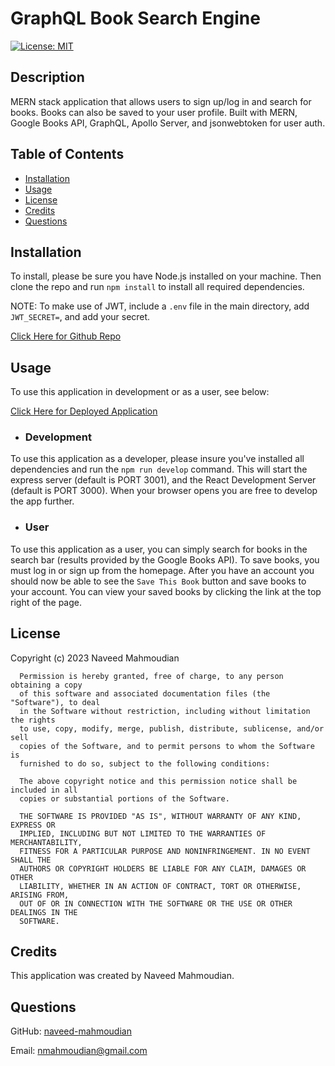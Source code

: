 # GraphQL Book Search Engine

[![License: MIT](https://img.shields.io/badge/License-MIT-yellow.svg)](https://opensource.org/licenses/MIT)

## Description

MERN stack application that allows users to sign up/log in and search for books. Books can also be saved to your user profile. Built with MERN, Google Books API, GraphQL, Apollo Server, and jsonwebtoken for user auth.

## Table of Contents

- [Installation](#installation)
- [Usage](#usage)
- [License](#license)
- [Credits](#credits)
- [Questions](#questions)

## Installation

To install, please be sure you have Node.js installed on your machine. Then clone the repo and run `npm install` to install all required dependencies.

NOTE: To make use of JWT, include a `.env` file in the main directory, add `JWT_SECRET=`, and add your secret.

[Click Here for Github Repo](https://github.com/naveed-mahmoudian/GraphQL-Book-Search-Engine)

## Usage

To use this application in development or as a user, see below:

[Click Here for Deployed Application]()

- ### Development

To use this application as a developer, please insure you've installed all dependencies and run the `npm run develop` command. This will start the express server (default is PORT 3001), and the React Development Server (default is PORT 3000). When your browser opens you are free to develop the app further.

- ### User

To use this application as a user, you can simply search for books in the search bar (results provided by the Google Books API). To save books, you must log in or sign up from the homepage. After you have an account you should now be able to see the `Save This Book` button and save books to your account. You can view your saved books by clicking the link at the top right of the page.

## License

Copyright (c) 2023 Naveed Mahmoudian

      Permission is hereby granted, free of charge, to any person obtaining a copy
      of this software and associated documentation files (the "Software"), to deal
      in the Software without restriction, including without limitation the rights
      to use, copy, modify, merge, publish, distribute, sublicense, and/or sell
      copies of the Software, and to permit persons to whom the Software is
      furnished to do so, subject to the following conditions:

      The above copyright notice and this permission notice shall be included in all
      copies or substantial portions of the Software.

      THE SOFTWARE IS PROVIDED "AS IS", WITHOUT WARRANTY OF ANY KIND, EXPRESS OR
      IMPLIED, INCLUDING BUT NOT LIMITED TO THE WARRANTIES OF MERCHANTABILITY,
      FITNESS FOR A PARTICULAR PURPOSE AND NONINFRINGEMENT. IN NO EVENT SHALL THE
      AUTHORS OR COPYRIGHT HOLDERS BE LIABLE FOR ANY CLAIM, DAMAGES OR OTHER
      LIABILITY, WHETHER IN AN ACTION OF CONTRACT, TORT OR OTHERWISE, ARISING FROM,
      OUT OF OR IN CONNECTION WITH THE SOFTWARE OR THE USE OR OTHER DEALINGS IN THE
      SOFTWARE.

## Credits

This application was created by Naveed Mahmoudian.

## Questions

GitHub: [naveed-mahmoudian](https://www.github.com/naveed-mahmoudian/)

Email: nmahmoudian@gmail.com
